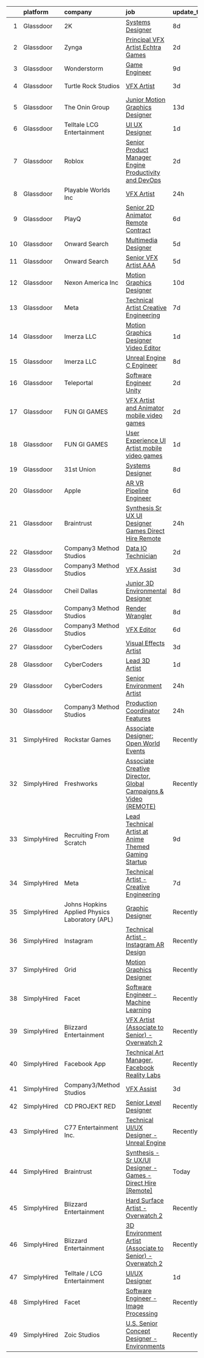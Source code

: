 

|    | platform    | company                                        | job                                                                                                                                                                                                                                                                                                                                                                                                                                                                                                                                                                                                                                                                                                                                                                                                                                                                                                                                                                                                                                                                                                                                                                                                                                                                                                                                                                                                                                                                         | update_time   | location                      |
|---:|:------------|:-----------------------------------------------|:----------------------------------------------------------------------------------------------------------------------------------------------------------------------------------------------------------------------------------------------------------------------------------------------------------------------------------------------------------------------------------------------------------------------------------------------------------------------------------------------------------------------------------------------------------------------------------------------------------------------------------------------------------------------------------------------------------------------------------------------------------------------------------------------------------------------------------------------------------------------------------------------------------------------------------------------------------------------------------------------------------------------------------------------------------------------------------------------------------------------------------------------------------------------------------------------------------------------------------------------------------------------------------------------------------------------------------------------------------------------------------------------------------------------------------------------------------------------------|:--------------|:------------------------------|
|  1 | Glassdoor   | 2K                                             | [Systems Designer](https://www.glassdoor.com/partner/jobListing.htm?pos=128&ao=1136043&s=58&guid=00000182b4ea091f96eab679980b1fc8&src=GD_JOB_AD&t=SR&vt=w&ea=1&cs=1_b5902e6b&cb=1660892613217&jobListingId=1008065562153&jrtk=3-0-1gaqek2a8klvj801-1gaqek2ak23j4000-b7b75e0972eae086-)                                                                                                                                                                                                                                                                                                                                                                                                                                                                                                                                                                                                                                                                                                                                                                                                                                                                                                                                                                                                                                                                                                                                                                                      | 8d            | San Mateo, CA                 |
|  2 | Glassdoor   | Zynga                                          | [Principal VFX Artist   Echtra Games](https://www.glassdoor.com/partner/jobListing.htm?pos=118&ao=1136043&s=58&guid=00000182b4ea091f96eab679980b1fc8&src=GD_JOB_AD&t=SR&vt=w&cs=1_08b15122&cb=1660892613215&jobListingId=1008075023804&jrtk=3-0-1gaqek2a8klvj801-1gaqek2ak23j4000-17d460c6f555c914-)                                                                                                                                                                                                                                                                                                                                                                                                                                                                                                                                                                                                                                                                                                                                                                                                                                                                                                                                                                                                                                                                                                                                                                        | 2d            | San Francisco, CA             |
|  3 | Glassdoor   | Wonderstorm                                    | [Game Engineer](https://www.glassdoor.com/partner/jobListing.htm?pos=129&ao=1136043&s=58&guid=00000182b4ea091f96eab679980b1fc8&src=GD_JOB_AD&t=SR&vt=w&ea=1&cs=1_5c913807&cb=1660892613217&jobListingId=1008063174389&jrtk=3-0-1gaqek2a8klvj801-1gaqek2ak23j4000-668657c57190f7bc-)                                                                                                                                                                                                                                                                                                                                                                                                                                                                                                                                                                                                                                                                                                                                                                                                                                                                                                                                                                                                                                                                                                                                                                                         | 9d            | Los Angeles, CA               |
|  4 | Glassdoor   | Turtle Rock Studios                            | [VFX Artist](https://www.glassdoor.com/partner/jobListing.htm?pos=117&ao=1136043&s=58&guid=00000182b4ea091f96eab679980b1fc8&src=GD_JOB_AD&t=SR&vt=w&ea=1&cs=1_8b6cad03&cb=1660892613213&jobListingId=1008072456026&jrtk=3-0-1gaqek2a8klvj801-1gaqek2ak23j4000-57d03678a461bf3d-)                                                                                                                                                                                                                                                                                                                                                                                                                                                                                                                                                                                                                                                                                                                                                                                                                                                                                                                                                                                                                                                                                                                                                                                            | 3d            | Lake Forest, CA               |
|  5 | Glassdoor   | The Onin Group                                 | [Junior Motion Graphics Designer](https://www.glassdoor.com/partner/jobListing.htm?pos=120&ao=1136043&s=58&guid=00000182b4ea091f96eab679980b1fc8&src=GD_JOB_AD&t=SR&vt=w&ea=1&cs=1_6244aa7e&cb=1660892613216&jobListingId=1008056494956&jrtk=3-0-1gaqek2a8klvj801-1gaqek2ak23j4000-3b5c0a727db26ed9-)                                                                                                                                                                                                                                                                                                                                                                                                                                                                                                                                                                                                                                                                                                                                                                                                                                                                                                                                                                                                                                                                                                                                                                       | 13d           | Birmingham, AL                |
|  6 | Glassdoor   | Telltale   LCG Entertainment                   | [UI UX Designer](https://www.glassdoor.com/partner/jobListing.htm?pos=113&ao=1136043&s=58&guid=00000182b4ea091f96eab679980b1fc8&src=GD_JOB_AD&t=SR&vt=w&ea=1&cs=1_abcb8a0b&cb=1660892613213&jobListingId=1008077348225&jrtk=3-0-1gaqek2a8klvj801-1gaqek2ak23j4000-d5910ed26c772035-)                                                                                                                                                                                                                                                                                                                                                                                                                                                                                                                                                                                                                                                                                                                                                                                                                                                                                                                                                                                                                                                                                                                                                                                        | 1d            | California                    |
|  7 | Glassdoor   | Roblox                                         | [Senior Product Manager   Engine Productivity and DevOps](https://www.glassdoor.com/partner/jobListing.htm?pos=124&ao=1136043&s=58&guid=00000182b4ea091f96eab679980b1fc8&src=GD_JOB_AD&t=SR&vt=w&cs=1_87af859d&cb=1660892613216&jobListingId=1008073171273&jrtk=3-0-1gaqek2a8klvj801-1gaqek2ak23j4000-4eba770f95723e50-)                                                                                                                                                                                                                                                                                                                                                                                                                                                                                                                                                                                                                                                                                                                                                                                                                                                                                                                                                                                                                                                                                                                                                    | 2d            | San Mateo, CA                 |
|  8 | Glassdoor   | Playable Worlds Inc                            | [VFX Artist](https://www.glassdoor.com/partner/jobListing.htm?pos=112&ao=1136043&s=58&guid=00000182b4ea091f96eab679980b1fc8&src=GD_JOB_AD&t=SR&vt=w&cs=1_a4d7f065&cb=1660892613213&jobListingId=1008079536860&jrtk=3-0-1gaqek2a8klvj801-1gaqek2ak23j4000-32b8720c27b5cc67-)                                                                                                                                                                                                                                                                                                                                                                                                                                                                                                                                                                                                                                                                                                                                                                                                                                                                                                                                                                                                                                                                                                                                                                                                 | 24h           | San Marcos, CA                |
|  9 | Glassdoor   | PlayQ                                          | [Senior 2D Animator  Remote Contract ](https://www.glassdoor.com/partner/jobListing.htm?pos=130&ao=1136043&s=58&guid=00000182b4ea091f96eab679980b1fc8&src=GD_JOB_AD&t=SR&vt=w&cs=1_0e11055c&cb=1660892613217&jobListingId=1008069187269&jrtk=3-0-1gaqek2a8klvj801-1gaqek2ak23j4000-c36762c0bb91b9b0-)                                                                                                                                                                                                                                                                                                                                                                                                                                                                                                                                                                                                                                                                                                                                                                                                                                                                                                                                                                                                                                                                                                                                                                       | 6d            | Santa Monica, CA              |
| 10 | Glassdoor   | Onward Search                                  | [Multimedia Designer](https://www.glassdoor.com/partner/jobListing.htm?pos=105&ao=1110586&s=58&guid=00000182b4ea091f96eab679980b1fc8&src=GD_JOB_AD&t=SR&vt=w&cs=1_0a134ac9&cb=1660892613212&jobListingId=1008069681768&cpc=F41FEAB56D215062&jrtk=3-0-1gaqek2a8klvj801-1gaqek2ak23j4000-2d640572d98285ba--6NYlbfkN0B7YoEZZ2QAGDyEGGmBPAUWSHc1Mt3sMCn9FehKcWA3w0R0aH9tn_iPRcrT6N-MqNTmcJl1DGypGoLqyk3sPT4ZMdm2j0oFgF-VVNoKfFKYLre8WiRW1sp-lEyaK-hfZsNoW3GVhrya3sx2siXYusC84VllIXH1IgYeLJ3cdTXjJwvTqgAf5Kc5TBXhTuNGeeJMNFQ2SEJx_HF_d9dHuWD1JEJbBjyRexMdRRhUJUZjeNMysfgaabwzKYn5dqJzst2kkKpV3ZmnGG5M5L9P0DjGhSAKvrZFfMeoIPGvoWL9cQafRSWTjTuW7QFFHHehGL9rMYt7jZnhXGonJyKafiJQM1rAhM1r_kJXii7k2iDwRQeKTS0zHOaiGaD21oAm1IfKvaZ_vF2K--Fr7NANqpxTaIypD9FKQUdtkk2jNXY_OMuLCVIFGQKTwh31qr8Y81mIdUAnS5JdxwUfF0nA5LD9Im3m47y_RvYfnh21i8mnk3hgBGPnO1FLgCBxmzhVqRLLUqQ6eb-TwNunMOjQsWXVXCfkG0b3noT2yujVc-avhHvN2FphSonL4E6lAHKWMBFhgP5bRURL3HmD8A80s9bhiV8YQVjU-1ajFGoVojXK8aQE_IZkcV9m1Dixx8d_-bcxI4Iz0qNBrtwijsS8CXNUq4hvqWx6LqK522dBO32ZwB3iLPIGGWTOysPwv6GPadorv5d-mSNoadtar94jbkelcJiJEGzyCc4bB0SpypTBRONoJztz8LsVaP2k0yfb1p1xBPWkp6XdbYn4HUUHwgpBGHlSAZBtF0bfoMJetuktDxoEdDmzUT24c27U4Yy2mzNUpj8GBilAGWFBrCg64cG9CtIJjnJqof0Jc68kfnhC1kC2z9CfUEkfX1kCCdsCtKVciMbUq03-Ys4Ei2OX4q44lIOcl07CBowtbY7A60W4ORTu9NnO56l4GkRv5Tb17MwkXBAj9m8UUzwA5qZKsp9uiJjDDYL7I3czZWhXACbvVQ%3D%3D)                                                                                                       | 5d            | Springfield, MA               |
| 11 | Glassdoor   | Onward Search                                  | [Senior VFX Artist  AAA ](https://www.glassdoor.com/partner/jobListing.htm?pos=107&ao=1110586&s=58&guid=00000182b4ea091f96eab679980b1fc8&src=GD_JOB_AD&t=SR&vt=w&cs=1_98c3afbf&cb=1660892613212&jobListingId=1008069771850&cpc=F4EED0218A761C36&jrtk=3-0-1gaqek2a8klvj801-1gaqek2ak23j4000-8e88c78bd57d52c8--6NYlbfkN0B7YoEZZ2QAGDyEGGmBPAUWSHc1Mt3sMCn9FehKcWA3w0R0aH9tn_iPRcrT6N-MqNQ16bJpm61yEj18h3sf1ASSNzPxZ_bpPPWZXMJyXTzgJ1C8oBfrqLzyltKdMBBomUQSrR_lwK1BStOglqg4Tes5iySmQZh2O5rNRt9i63Sa3ksD2OInnucim9vjQcBK0KvwW6917in635Ixk0WkdppnR67VLtNZo1y9VjxjAXMKI8jAuF_w7a0blAnOGlXy8v94XKAYUiunTHCVeppSLvCTn0T9HbwPNcB4Z2UY6Vlt-KPkDZp1u4rlQ7PbmztABgH7cW6G3Q4fxoegiwn5SqN1dKVaYcYk2F-P6wRtrIseCz5pptsFhMDf_NvBc0KXC1Sth8PdYtG7UvQHbMhYILxoz06-EaafRsOe3esJ_LW0B79A5RSdh4MEFsRHfTDc2bhw_3mAmllRCU536MUi7Po1lYUtZ5-TIZh5akIVWGJRH016euavF-62n7mdrtGPBqc4h4FDoxTwLWrsz4VgFWaBVEgcNQ38iB0kSmK__0OgeRAspyy3nSQiPOjuain3BSvz_gRulf8WwTCAeTidG08-EUdeT3e5_oJL65pkF9LH8-oXAyuD00h-Ffm17XAJfu8biqpfaXyovgu2rAkr7CDoGQaBpwETUKYthbxW2CM6VMGQVjtdmKzb2EBKmrLa8fhe5a7VG602ejiYC5R5DFfTj_X3tbs6ztMx4zFx4deU3r2rs1VjbqKNbv9Q4QU1kbiM3Rf8O1Gi2g_e45-aPjmi1M2Fi4cBq45wQ2XPWGTrl8Vr0Sf2V8y6s0uue6_zjgYJJeRxHqsSeptYOJxTLRXHPeyJUG7lFWxQFE0_32KKPs9tmqZX0SnjQZ__5CEUd0MU24FpBfotZx8c8RnXH3CEg6FnDmusui7DSjIhpOKlNLc61vazOOGv6K4oBovI-wATaRYA4nHWd09eZe-3tAdE6h_nGWk6xQKe0m8ThzfyPTDbdvsUgVFggTET6z2diyE%3D)                                                                                 | 5d            | San Ramon, CA                 |
| 12 | Glassdoor   | Nexon America Inc                              | [Motion Graphics Designer](https://www.glassdoor.com/partner/jobListing.htm?pos=126&ao=1136043&s=58&guid=00000182b4ea091f96eab679980b1fc8&src=GD_JOB_AD&t=SR&vt=w&ea=1&cs=1_676d99dd&cb=1660892613216&jobListingId=1008061552056&jrtk=3-0-1gaqek2a8klvj801-1gaqek2ak23j4000-b216ac2c52511ce2-)                                                                                                                                                                                                                                                                                                                                                                                                                                                                                                                                                                                                                                                                                                                                                                                                                                                                                                                                                                                                                                                                                                                                                                              | 10d           | El Segundo, CA                |
| 13 | Glassdoor   | Meta                                           | [Technical Artist   Creative Engineering](https://www.glassdoor.com/partner/jobListing.htm?pos=102&ao=1110586&s=58&guid=00000182b4ea091f96eab679980b1fc8&src=GD_JOB_AD&t=SR&vt=w&cs=1_7261e344&cb=1660892613211&jobListingId=1008067771030&cpc=26740BCDE5E48596&jrtk=3-0-1gaqek2a8klvj801-1gaqek2ak23j4000-1da363b5fdcfe69b--6NYlbfkN0DYl4UJW4r1Vl7FEn6T9F-rD9lpC-0oMJVSiWjK_MGUd8e8cHXcpv6KPyjLHZEfqkU_XyKy2aMazqvwtb4jLXqdrJDgWqRMdZzDm3QnlMP6SY4uOwq4hh6l7Ys33tkNGRVhftqYXq-Cp0a8WihaWmhXsxwvVili8y6RJmZdNTLKL41ELPZJd4GT5t36KbP6OX5MRYQsOPQn_mlvjT2ot-zNpRu10rp_YS8F5svdGt-6Y_N1uq2Mz9AbKbTaAGotCep8TXcmYEMyZ7_uGxbb1XqV2w5sIharIg9EBX7L6f6Rb7XEi-fy2ujRkVJmkXtbPvOvofyF2qeh6e57AaVCUEwbsUM_XtUa8megK8wBVDjRXw1h_9p5JmsfCv1JOScdHf8HbXJJ_VfVeGzSQwYA4JUJ0E8_tZi9fxm-QkuMZya2BPs0Vc9EwNxZTQZ3-oGaq34mr-pe0FrCgzAWC1jfJyl45MJX9h7jC3ozHugRw24rLVlyFPpmfFRxQA1rDOlaKLosQVE6XFi-J4H0ysZNmhuvKBhA66cXf51J0jEhhqqMnmoorOgnuYqsalSUa4YTDnyTgjKn1mmd_3DevuSZhNbTSUA4wVlkrWX3O0KJMbxhnX6ABhRv9kpA41_J84P7z-0_8wTTJSsE2XWyqiobEZ2ZlXwJwcW4QyUsuEs5Oph3Pt5SWk68I1-Ojj-FPJfRzdEpf4ydZ6nD0FAu-bZdxahu-yV10C86DX8hqdXUUFL_8mqsNajq3Iy0Kkhqgi-nDR-aTA2EGDWBc5fBfb-EXR2sZMX6EiblbpM00aMfbZs1HBnp89D5OVfT9w4swT6I-Qa-pBpftgIv75IRkmU7i_7dckdsDyeTecrMLcAl6p0DkFANYngpSm1xKI9kVyIqeQ0ulUEZmREtLp7Upe_AmnXfsoKcta_535q4wFqN4a8zRboeaY3OYSl_KvJsSpLPBbcMNN32XGf9sXxFaPcvWCqpYZ78qxjZDwR8CDkefl8cwlOABorDeYU0z-02rvXBsyG8CRFuxUGt1B9Yn5z4sKCn-IxmbeX7P8ISIguG_0AsIOlyYJHja0GgKu8pObsE9lM%3D) | 7d            | Menlo Park, CA                |
| 14 | Glassdoor   | Imerza  LLC                                    | [Motion Graphics Designer Video Editor](https://www.glassdoor.com/partner/jobListing.htm?pos=115&ao=1136043&s=58&guid=00000182b4ea091f96eab679980b1fc8&src=GD_JOB_AD&t=SR&vt=w&ea=1&cs=1_2c0ceeec&cb=1660892613213&jobListingId=1008075848491&jrtk=3-0-1gaqek2a8klvj801-1gaqek2ak23j4000-6ca1c1b9b1645274-)                                                                                                                                                                                                                                                                                                                                                                                                                                                                                                                                                                                                                                                                                                                                                                                                                                                                                                                                                                                                                                                                                                                                                                 | 1d            | Sarasota, FL                  |
| 15 | Glassdoor   | Imerza  LLC                                    | [Unreal Engine   C   Engineer](https://www.glassdoor.com/partner/jobListing.htm?pos=125&ao=1136043&s=58&guid=00000182b4ea091f96eab679980b1fc8&src=GD_JOB_AD&t=SR&vt=w&ea=1&cs=1_ae612d06&cb=1660892613216&jobListingId=1008064153668&jrtk=3-0-1gaqek2a8klvj801-1gaqek2ak23j4000-d0e7591fb852b818-)                                                                                                                                                                                                                                                                                                                                                                                                                                                                                                                                                                                                                                                                                                                                                                                                                                                                                                                                                                                                                                                                                                                                                                          | 8d            | Remote                        |
| 16 | Glassdoor   | Teleportal                                     | [Software Engineer   Unity](https://www.glassdoor.com/partner/jobListing.htm?pos=103&ao=1110586&s=58&guid=00000182b4ea091f96eab679980b1fc8&src=GD_JOB_AD&t=SR&vt=w&ea=1&cs=1_0a13e025&cb=1660892613212&jobListingId=1008075046577&cpc=9FE5D8D7282D4400&jrtk=3-0-1gaqek2a8klvj801-1gaqek2ak23j4000-a2586b8f60e5c255--6NYlbfkN0AntC0C-TCVph3zu4OMPCfnQ-MMa4QglcNogR1ub3Tc_pVtaDijIQNGqjZUjoXo2yKwu64KD8-YtFIR2I8kkqCbL07rpeOqxyEMXIKB1ZwOfsl0Q6IfIhQNenE7zHvKHruNGpl76kDxluITjcBqrRgn64vIx2FQD8vXwu5Xm23Gx3RzCIfCAb9mVGdhDJfdG4GnTS4n6k6GfL638jonvc-1cJBCsERVbWEPF6fgBxRNuH7CmLOyEHkUOHH4VUdDT40EuYk7rASvT2eVLMNcUhwWpItZY7cUPZ7IZsYSOCybKM6YTx6advn5xEkOizxKkEU4cWQhjGUY71gB_YQiMXqrvj5WZt_qFgSnvoor81ZshntH8UgsoHIigYJUSw5lmKiIe5hrTXf-v1lsHT0e0qvzP7cXENocnp0NS-93WYUYsS-Gr4qo-aX58JqYa734diy-fUXTRp-SuunWN2bo6oUxUPfOWgDugFHh3tJFaIDX9FsCp-sMQcdmjgB3maHrYPPoIRs3-LbvZQ%3D%3D)                                                                                                                                                                                                                                                                                                                                                                                                                                                                                                                                                                                            | 2d            | Culver City, CA               |
| 17 | Glassdoor   | FUN GI GAMES                                   | [VFX Artist and Animator  mobile video games ](https://www.glassdoor.com/partner/jobListing.htm?pos=123&ao=1136043&s=58&guid=00000182b4ea091f96eab679980b1fc8&src=GD_JOB_AD&t=SR&vt=w&ea=1&cs=1_cc9f9e5a&cb=1660892613216&jobListingId=1008074799493&jrtk=3-0-1gaqek2a8klvj801-1gaqek2ak23j4000-b90be397940a31e5-)                                                                                                                                                                                                                                                                                                                                                                                                                                                                                                                                                                                                                                                                                                                                                                                                                                                                                                                                                                                                                                                                                                                                                          | 2d            | El Segundo, CA                |
| 18 | Glassdoor   | FUN GI GAMES                                   | [User Experience   UI Artist  mobile video games ](https://www.glassdoor.com/partner/jobListing.htm?pos=121&ao=1136043&s=58&guid=00000182b4ea091f96eab679980b1fc8&src=GD_JOB_AD&t=SR&vt=w&ea=1&cs=1_4c8781f5&cb=1660892613216&jobListingId=1008076401319&jrtk=3-0-1gaqek2a8klvj801-1gaqek2ak23j4000-f0cd89177fe8e76c-)                                                                                                                                                                                                                                                                                                                                                                                                                                                                                                                                                                                                                                                                                                                                                                                                                                                                                                                                                                                                                                                                                                                                                      | 1d            | El Segundo, CA                |
| 19 | Glassdoor   | 31st Union                                     | [Systems Designer](https://www.glassdoor.com/partner/jobListing.htm?pos=114&ao=1136043&s=58&guid=00000182b4ea091f96eab679980b1fc8&src=GD_JOB_AD&t=SR&vt=w&cs=1_dc434f15&cb=1660892613213&jobListingId=1008065562154&jrtk=3-0-1gaqek2a8klvj801-1gaqek2ak23j4000-ff11eba667e39b69-)                                                                                                                                                                                                                                                                                                                                                                                                                                                                                                                                                                                                                                                                                                                                                                                                                                                                                                                                                                                                                                                                                                                                                                                           | 8d            | San Mateo, CA                 |
| 20 | Glassdoor   | Apple                                          | [AR VR Pipeline Engineer](https://www.glassdoor.com/partner/jobListing.htm?pos=104&ao=1110586&s=58&guid=00000182b4ea091f96eab679980b1fc8&src=GD_JOB_AD&t=SR&vt=w&cs=1_96437158&cb=1660892613212&jobListingId=1008068025666&cpc=FB7E4A1762AE5BEC&jrtk=3-0-1gaqek2a8klvj801-1gaqek2ak23j4000-3e31f7e030a619a9--6NYlbfkN0BvKrLyj5gPmtZO9T8euul8TCxuuKNOtzRJOomxnwSEodTz2Bc-sPZl1dBMH13w-jOn-z4oREFcRMKxAO_d9jckgdAmZNeCH-vBMb5EZYWWQn24NRKpSKGkgq8Fq87y_RqJ-aFc0OpujB-kyuL0R_EaAYBNg7OCR3OEqNr7_vy0sNaDyPQXNJEHjHRGpv8eYLF5hXJWDNexRqOJniC9yDoQiCs9BWgCpKMqrvPc4oEoz9k0y00Y_X1DXDvhxznIwjoQAM5iWlslDXKwwrAMM2YOi8lkkCBIIS9SRebrHo6h4omDJA5YsH8zV300KT729-3veGWA68BW_LdEFf4BhEPQcmjLUKEAqt-TfB-yC9c4nMdCM2oP_iyVTCtvex6HrCWB8qmgoFnJofcfjVSLqtabUDwn7-e8zZwelK264Sgi2siPO6IfG0g0QREVCPG00c8AOtqPD7AFxfbSLgbIblAGOxClU0nytYForE80uhcPk2ORDCKmiM95QrvBzIhiO6mUbMLHMSbzZhhSRMpb_qsii0IjArytZaZIRSOHO-cwbHXMHAVOFOu_kN9VnGGSh4ZtwvhV7OH8v9el-H2JX-j8kTxyJ3ROZQ-qZIGovjTZWY1xwx_efDzQrHku8QfcSJgCGnI3vQenrLrBsn63NtEPd0msX5WzbEgfX06ONbIsSAl2yt5FflP_Jsl0GWpDQg34kXYvoNPwAYUTgdS7Ch7mfNNtkL3m0-kgqjMg8eFIB5_KNXlVGVb30ltFKyb_U73nIil9DAFTSB5KcezXeM6EzyhbCowg-wd3PJGgIKQC5Y54qdR794jMfVfgHL1aS7Sj86tJBu0U8VmnbE654rnq4vLJaaUccmMrUEzKMXdFww7bhTPnG-t2zLVQIKKO4uY07e44Q9Skjqkk37vQFfjq0PhzgMTtABRn18qG_2ynxdPdwdIFRQR2KuWy0S-DLGQYWjaXVdZ4Yw%3D%3D)                                                                                                                                   | 6d            | Seattle, WA                   |
| 21 | Glassdoor   | Braintrust                                     | [Synthesis   Sr UX UI Designer   Games   Direct Hire  Remote ](https://www.glassdoor.com/partner/jobListing.htm?pos=101&ao=1110586&s=58&guid=00000182b4ea091f96eab679980b1fc8&src=GD_JOB_AD&t=SR&vt=w&ea=1&cs=1_3e0e2f33&cb=1660892613212&jobListingId=1008080102555&cpc=451933188B21919D&jrtk=3-0-1gaqek2a8klvj801-1gaqek2ak23j4000-f75afadf85aa233a--6NYlbfkN0AL3dVr72y2kzw2kaN2Ho5i09lACUMjYeOySpm2U6Kfaoe62CV9xg--plm3aqh2r2TemLtvPaA_HDXJ1tYEi7bqdEMlYF7zpBaArS7LJcMi9mJoSAqoL0efyCRtBmjF-8j4vdxvugJhCcLw7KVAaT7vYFBCdglVdvuSiHxXGv4_7WeNkYnRohexsisKeoTfC8C_24GnM0pRf1K1xGm9ibjDtCTtuaKNtn427fiWK5PD9axAjkcA6GZeImV1NNqW8pgucOdfmbRDb3iolcMCQk6yjB4Qx_858iIZxsJSWLRCzLGPCdPwNzneuz-tDyhuUUwYf3xFRGvprciT83AgGHP0KkwVe64wvttqUuRMp7GRjo9jUk-mh_pqXjVsxQwQI4E6UeSHl0Vb2LvzSUiGmvOcxh-lJEAZY5bM56aAYdrnoHAKdfEirlH0M2uyFSOq9aEBBX5Wke1p0RfDYXEbktGrfNawatSIkIeRYDtVPowi5NJDqHyuNNb4eddXMTCjlmMxfO46-SftMn82Dv86QoCPlnYOUftcOYfwvzP8DSU_SpoRvuNdZNfv4nqMUzFxjvg1K5QyE5GPmEnFXdhkMlDswxbAg3n4y77o1qOawpgTxLPoI4Scs1okumZeHhIZFaJ_OwxKI7pWFjGHZy3D7HpnuznIxArkuAZ9ORE65HKFHUqtlfEKxXfeUKgItzG2NJwhwqnhCM0VkEARVVPEksKZszxyHXLgBi0GrOzNA69P_cPoA0H4q1iq)                                                                                                                                                                                                                                                                                                                     | 24h           | San Francisco, CA             |
| 22 | Glassdoor   | Company3 Method Studios                        | [Data IO Technician](https://www.glassdoor.com/partner/jobListing.htm?pos=127&ao=1136043&s=58&guid=00000182b4ea091f96eab679980b1fc8&src=GD_JOB_AD&t=SR&vt=w&ea=1&cs=1_cb924f9e&cb=1660892613217&jobListingId=1008074790942&jrtk=3-0-1gaqek2a8klvj801-1gaqek2ak23j4000-ce2fa6ee1f6f8ed8-)                                                                                                                                                                                                                                                                                                                                                                                                                                                                                                                                                                                                                                                                                                                                                                                                                                                                                                                                                                                                                                                                                                                                                                                    | 2d            | New York, NY                  |
| 23 | Glassdoor   | Company3 Method Studios                        | [VFX Assist](https://www.glassdoor.com/partner/jobListing.htm?pos=110&ao=1136043&s=58&guid=00000182b4ea091f96eab679980b1fc8&src=GD_JOB_AD&t=SR&vt=w&ea=1&cs=1_bbceffa8&cb=1660892613212&jobListingId=1008072978270&jrtk=3-0-1gaqek2a8klvj801-1gaqek2ak23j4000-ddbff146cf3d76c6-)                                                                                                                                                                                                                                                                                                                                                                                                                                                                                                                                                                                                                                                                                                                                                                                                                                                                                                                                                                                                                                                                                                                                                                                            | 3d            | New York, NY                  |
| 24 | Glassdoor   | Cheil Dallas                                   | [Junior 3D Environmental Designer](https://www.glassdoor.com/partner/jobListing.htm?pos=119&ao=1136043&s=58&guid=00000182b4ea091f96eab679980b1fc8&src=GD_JOB_AD&t=SR&vt=w&ea=1&cs=1_19aed5f2&cb=1660892613215&jobListingId=1008064407489&jrtk=3-0-1gaqek2a8klvj801-1gaqek2ak23j4000-1ab3087d1c2e9b60-)                                                                                                                                                                                                                                                                                                                                                                                                                                                                                                                                                                                                                                                                                                                                                                                                                                                                                                                                                                                                                                                                                                                                                                      | 8d            | Plano, TX                     |
| 25 | Glassdoor   | Company3 Method Studios                        | [Render Wrangler](https://www.glassdoor.com/partner/jobListing.htm?pos=122&ao=1136043&s=58&guid=00000182b4ea091f96eab679980b1fc8&src=GD_JOB_AD&t=SR&vt=w&ea=1&cs=1_9569d745&cb=1660892613216&jobListingId=1008065195619&jrtk=3-0-1gaqek2a8klvj801-1gaqek2ak23j4000-1b5c6983f5583d83-)                                                                                                                                                                                                                                                                                                                                                                                                                                                                                                                                                                                                                                                                                                                                                                                                                                                                                                                                                                                                                                                                                                                                                                                       | 8d            | Los Angeles, CA               |
| 26 | Glassdoor   | Company3 Method Studios                        | [VFX Editor](https://www.glassdoor.com/partner/jobListing.htm?pos=116&ao=1136043&s=58&guid=00000182b4ea091f96eab679980b1fc8&src=GD_JOB_AD&t=SR&vt=w&ea=1&cs=1_92c73bd1&cb=1660892613213&jobListingId=1008069464824&jrtk=3-0-1gaqek2a8klvj801-1gaqek2ak23j4000-1b5ee7c230db78c1-)                                                                                                                                                                                                                                                                                                                                                                                                                                                                                                                                                                                                                                                                                                                                                                                                                                                                                                                                                                                                                                                                                                                                                                                            | 6d            | Santa Monica, CA              |
| 27 | Glassdoor   | CyberCoders                                    | [Visual Effects Artist](https://www.glassdoor.com/partner/jobListing.htm?pos=106&ao=1110586&s=58&guid=00000182b4ea091f96eab679980b1fc8&src=GD_JOB_AD&t=SR&vt=w&ea=1&cs=1_244f2e81&cb=1660892613212&jobListingId=1008072528443&cpc=334ABAF5D42DC775&jrtk=3-0-1gaqek2a8klvj801-1gaqek2ak23j4000-ca81bec3bcbe6591--6NYlbfkN0CpFJQzrgRR8WqXWK1qKKEqALWJw739KlKqr2H-MSI4eoBlI4EFrmor2FYZMP3muM1yR-0xa60PJm9e7J-zJJWplxzauN1Att8r9zHK30WyZrnfB43PEwb5BFPxFQI0IVuVj2PjX8ey4oFTDTjvNEiZJK0QUXGClSrfHDelTt6VAljY8SoXF6AAiZ_TJ0Md9zCzOGeBbGdZH-QqaR_psa0tmGo8alyvLvJPkEB4H6gN1ZvdATSQ7E9aDlwOxfgN_ozcF_tD25FUtg-zv1GyBhv8ZpzaAc77-OV_sDJsb79VhW6MinUJBWrvoiTKj0COCd0tWuW1rVSI93NC3NVrA1aL1NzXDeG7XR0YzXwDkVRTzunMNgJ3MTnL_mm5wA1ch3Z9XKNK4Pf61qyUqZfeytoOvS1VgLohF_FZzvLySn_cJR7O8aaS747soJLqvYEcfqPvB0Qwi_SrQEY8IFRQ8hmdud3LHTUeMRweOgJW_Z_M2U6qTfGk2up6AMJ85xSp5dBC4s9H2mnZ6yuDpTXf7eRx82vVLw86JHjgHH2EyWUppRHOCm71x8_coTE3SRpLWjtnHoI6uOwIyLqxygVO5gYtbzNkds0hcTKLmcqBDrWXPvv3BUctBzl2tKvfrmNuuBRVcxlmBJYsKVJpG9rNG8261FzPDIkPUnqFkeJBXwTRIJK49biTdJmlk-NJP9N6C-TB6STuJ1QBDC1okQS63vdQfXmLEXZe6YRkUqTkCxs7QqOZPIMMzhXzEcmBWBENcVwr1DDPH1ziEsdHHcfEB4PV07pB-yBmQijn_owvqLqQVXCqemWIe2Y1mLVvyEFabeiEybEyL_x3AaQi_Y0oPLRqpryw4DmKJ8aDvFIvb6HkoI4Hc1gdMqtjUKb5xdktn9BV--hX7tSw5FGNX_RAHACprf1_l21XelcrmWqcStZeCefurZrpmgur-j8WujZyQUDf9hzax8zihZmlL-f5dOVBLz7Ka3LabdQ%3D)                                                                                                              | 3d            | Los Angeles, CA               |
| 28 | Glassdoor   | CyberCoders                                    | [Lead 3D Artist](https://www.glassdoor.com/partner/jobListing.htm?pos=108&ao=1110586&s=58&guid=00000182b4ea091f96eab679980b1fc8&src=GD_JOB_AD&t=SR&vt=w&ea=1&cs=1_585f85f8&cb=1660892613212&jobListingId=1008077463693&cpc=654405A9B1E0A9F5&jrtk=3-0-1gaqek2a8klvj801-1gaqek2ak23j4000-8aac0021143fc8a2--6NYlbfkN0CpFJQzrgRR8WqXWK1qKKEqALWJw739KlKqr2H-MSI4eoBlI4EFrmor2FYZMP3muM1x9lhn86-8vVifV-prPUT-7c11jlEBcf5F3ULRjv8KW8bui3ffWf1GhZ2RVKs2Ur8_xsjOGXygJr9si4VSXcdMPcD_osstPqYjjkmsL1TltbGPTj_TLJJrkNxf2EPYhFRwyft--mnHhtQIRW__dWa0l8o2excmlYf4khXDStXEmWYRYOepZfUSwu5aJj6csywV9ud42giOvF9HK-NSurmo8Us53j4zdFAC0YItc8DgBTDUSoynqV4IHpZ4PbcxurrP4ZFe2y-3HuzQK5tCOFjJVHzwTcXvlwD5GPNTioHt2jJo-9keH3Z5Ptf2v-uxMtAu_d3argBbENdM-QI9CWPyCe4wa1TWICsenjtUQDuIjGJe-idOXdAzsLMgFQxGlJxan2rMbJ7r60c0Bp6bJ_UgfZOa760fhyAri4M_6PvbFwsF3KmAmnoy2ekkNQOAI1InfSYEI5H7GRv2njWKzuSmxT7edxRz0Lp_Jm8n_g9raphQv-OItZ5RYdDp_jpOvive_CpVr_C5t7ObnW_Ll3LlHMvWzokeLa96rNM_LnK_895Pu_avASwxlcgZFZ8nIq4JugMcxbNN4E4ACaGQdwWfgbEa1DxNnfI7Zw2ujHX2QkiuUheTNWeQFaFdEq0mpRg2Ca8dDm9rOwTF7WyEpQROvyecxvxFv3FAge6dG-6p1igjI_zWQIHXI1Gd2hWfSz8UdFTW3hr0GAYSbg34ikR4XeNg_tV4FqBuDCp6SnnpY3PUr0pLlb1UjfZaU9_PCqAtJrULKZxZiDXVkRXlmg5PVotBHIBOK6ueichk40MFBgAksbV0R4eTC6hYhNWQrLRPla5iSoLhCrEBCZgTHMB9-P75qPP2crFxtLyXIKMyfcD67CWPtN648eEZ2LdtCbffcveIRW9yEGbXCNIXHMShv8pkXUA_GDM%3D)                                                                                                                     | 1d            | Los Angeles, CA               |
| 29 | Glassdoor   | CyberCoders                                    | [Senior Environment Artist](https://www.glassdoor.com/partner/jobListing.htm?pos=109&ao=1110586&s=58&guid=00000182b4ea091f96eab679980b1fc8&src=GD_JOB_AD&t=SR&vt=w&ea=1&cs=1_e2bc39e0&cb=1660892613213&jobListingId=1008079097495&cpc=334ABAF5D42DC775&jrtk=3-0-1gaqek2a8klvj801-1gaqek2ak23j4000-9289713b028066dc--6NYlbfkN0CpFJQzrgRR8WqXWK1qKKEqALWJw739KlKqr2H-MSI4eoBlI4EFrmor2FYZMP3muM1cIgpBTRniyE2Hct-z3XACoyl7H2hcM7m4xQCkh_YS3Tx0hRG3uG6Fkv76LytjhFRWZHwFDKotyjUyxGs2JUkmNNUmOgCJDLwtLhPnn75ijc0nu2uC-fTo53D2JQ_phKK53wD0p5csY6OQVfVzQzYYwkrHXV2wQOYV_UgzsCd8G-BDJDX1Xk-DXGwykQkb0J6LB-eBl6_1JeDv1oVeW5VHz-BcfF5ZWqAXk4ZsdWa144-SDNqaUDU4tPHvlM6asN-DKfFbQBpB_fDV0Jt8Cp6hsd6WymkSYLHtlqPTjO3Jln1vEI2XKJyxV5drXJfPC2eQNwNTfTff178npQh1G3Qmk1cDxqj5touO_4A2LrCWDyBjrtvvTLKyPScmkgZjmYvJuxP0FrmnIYOEPcGTdeERCTdWDRbOgXInrIfvQFeUWNSws9Jxf0mC0nvQ1lO7stxDg9o-CyritcocYoxmQDCn3FwFEdkZexsjwN0-IDc58TzihK0JggdGwEi-2mVBG_hl2GjHMZo7d9CnSpj-tUPoc_qBgdPJVmat4Jw3PuiQ3QnZUVU1I-Q5o63dNSEPooXl7iPF0_9ZbOFx5m0sfGMJ9IbSOI9kTo6T1Wsmfh5FU7N-FS-GAo7xrEgHzrMMoVVQUhj-yWvK7Ena8oKT60dwONstiHEJsGNjNFUEHBg_QBWtIjW3A1QEhEkrYaVfxWzWwjAeUuqHT5Vx1hHpiPQ_ejG5PJhWSN-7uvTim18-sjBt4KiAaoQQhckNUm1bvRDYyqUukCC1o1d70C5MmXAQVyrMxFbu4Zn3eZnFbsYcNIsWsOAXvZ8J8R5KN5Tm9av_l7Hj0rSGdpkli41OW_Z727fqgFqgOnqvcD157jYvjd561qbzIKTHz2AxjW89tKszC8HiyHuvRLTdH9Af0ZXXMWBqcPhNaZ0%3D)                                                                                                          | 24h           | Eugene, OR                    |
| 30 | Glassdoor   | Company3 Method Studios                        | [Production Coordinator  Features](https://www.glassdoor.com/partner/jobListing.htm?pos=111&ao=1136043&s=58&guid=00000182b4ea091f96eab679980b1fc8&src=GD_JOB_AD&t=SR&vt=w&ea=1&cs=1_0db11103&cb=1660892613213&jobListingId=1008079532914&jrtk=3-0-1gaqek2a8klvj801-1gaqek2ak23j4000-795831f45db09bc8-)                                                                                                                                                                                                                                                                                                                                                                                                                                                                                                                                                                                                                                                                                                                                                                                                                                                                                                                                                                                                                                                                                                                                                                      | 24h           | Los Angeles, CA               |
| 31 | SimplyHired | Rockstar Games                                 | [Associate Designer: Open World Events](https://www.simplyhired.com/job/vdV8vlT3gviLv2JCIKjxS72bf-KmVFeMRA0oYSRtEaTI4YyrugfY7Q?q=vfx+designer)                                                                                                                                                                                                                                                                                                                                                                                                                                                                                                                                                                                                                                                                                                                                                                                                                                                                                                                                                                                                                                                                                                                                                                                                                                                                                                                              | Recently      | Carlsbad, CA                  |
| 32 | SimplyHired | Freshworks                                     | [Associate Creative Director, Global Campaigns & Video (REMOTE)](https://www.simplyhired.com/job/5ElCwH5SLy50PlDyWwa5h2ixj-Wp0aniY4EbLLyNC4fMnB1yq0hbpg?q=vfx+designer)                                                                                                                                                                                                                                                                                                                                                                                                                                                                                                                                                                                                                                                                                                                                                                                                                                                                                                                                                                                                                                                                                                                                                                                                                                                                                                     | Recently      | San Mateo, CA                 |
| 33 | SimplyHired | Recruiting From Scratch                        | [Lead Technical Artist at Anime Themed Gaming Startup](https://www.simplyhired.com/job/s0l4ucMWk4mBM5zMrRuuBuJaJSAEyvkMoxzUuXRNWNPjQHS6dAMmIw?q=vfx+designer)                                                                                                                                                                                                                                                                                                                                                                                                                                                                                                                                                                                                                                                                                                                                                                                                                                                                                                                                                                                                                                                                                                                                                                                                                                                                                                               | 9d            | San Antonio, TX +89 locations |
| 34 | SimplyHired | Meta                                           | [Technical Artist - Creative Engineering](https://www.simplyhired.com/job/G5l8S4O5i7LZl4AawLI_HWOfwlD81bu9gNRDfwxL9jZF0HBsgvh_Hw?q=vfx+designer)                                                                                                                                                                                                                                                                                                                                                                                                                                                                                                                                                                                                                                                                                                                                                                                                                                                                                                                                                                                                                                                                                                                                                                                                                                                                                                                            | 7d            | Menlo Park, CA                |
| 35 | SimplyHired | Johns Hopkins Applied Physics Laboratory (APL) | [Graphic Designer](https://www.simplyhired.com/job/qGHtNnvDZsyi1u2c2ajCp71Ah6JDiPm6mQMoy7LUhAGhl3nNdI7Peg?q=vfx+designer)                                                                                                                                                                                                                                                                                                                                                                                                                                                                                                                                                                                                                                                                                                                                                                                                                                                                                                                                                                                                                                                                                                                                                                                                                                                                                                                                                   | Recently      | Laurel, MD                    |
| 36 | SimplyHired | Instagram                                      | [Technical Artist - Instagram AR Design](https://www.simplyhired.com/job/LcnNBnZLRs0qhcUAJ4TKL_WJrFTAXoR8nmQSR_wzLzme7ccDm9MxiQ?q=vfx+designer)                                                                                                                                                                                                                                                                                                                                                                                                                                                                                                                                                                                                                                                                                                                                                                                                                                                                                                                                                                                                                                                                                                                                                                                                                                                                                                                             | Recently      | San Francisco, CA             |
| 37 | SimplyHired | Grid                                           | [Motion Graphics Designer](https://www.simplyhired.com/job/0p-0J-RjyGGEv_VA6rRm2gIuZDA-jrde64ATCAn0BuZmWsE-rrvM1Q?q=vfx+designer)                                                                                                                                                                                                                                                                                                                                                                                                                                                                                                                                                                                                                                                                                                                                                                                                                                                                                                                                                                                                                                                                                                                                                                                                                                                                                                                                           | Recently      | Washington, DC                |
| 38 | SimplyHired | Facet                                          | [Software Engineer - Machine Learning](https://www.simplyhired.com/job/rRl7LpYqGiIowLAwzbrNzMgXtXTFbKgtp-z9fo66PKEqX4Q6nYlO_w?q=vfx+designer)                                                                                                                                                                                                                                                                                                                                                                                                                                                                                                                                                                                                                                                                                                                                                                                                                                                                                                                                                                                                                                                                                                                                                                                                                                                                                                                               | Recently      | San Francisco, CA             |
| 39 | SimplyHired | Blizzard Entertainment                         | [VFX Artist (Associate to Senior) - Overwatch 2](https://www.simplyhired.com/job/2d70J5UkkZ2YmvlvJfcaEqf0vVFEZwLt57euRMmQlk3Afx_2Q_gYzw?q=vfx+designer)                                                                                                                                                                                                                                                                                                                                                                                                                                                                                                                                                                                                                                                                                                                                                                                                                                                                                                                                                                                                                                                                                                                                                                                                                                                                                                                     | Recently      | Irvine, CA                    |
| 40 | SimplyHired | Facebook App                                   | [Technical Art Manager, Facebook Reality Labs](https://www.simplyhired.com/job/SaCxNEp2ripL1g9h_yS5P2BXExX71-jZEQCuADsvER2xUEivykHroQ?q=vfx+designer)                                                                                                                                                                                                                                                                                                                                                                                                                                                                                                                                                                                                                                                                                                                                                                                                                                                                                                                                                                                                                                                                                                                                                                                                                                                                                                                       | Recently      | Remote                        |
| 41 | SimplyHired | Company3/Method Studios                        | [VFX Assist](https://www.simplyhired.com/job/ENgspAYczPg2H698kXNgI0NwisvVH9m09pvXXK8uY444DwpcvyeRaw?q=vfx+designer)                                                                                                                                                                                                                                                                                                                                                                                                                                                                                                                                                                                                                                                                                                                                                                                                                                                                                                                                                                                                                                                                                                                                                                                                                                                                                                                                                         | 3d            | New York, NY                  |
| 42 | SimplyHired | CD PROJEKT RED                                 | [Senior Level Designer](https://www.simplyhired.com/job/bM3_QEVwUHlyX8THj_9V_-a3UAtG7nwA9OG_3eHgCQLrg4Y3de8Wqg?q=vfx+designer)                                                                                                                                                                                                                                                                                                                                                                                                                                                                                                                                                                                                                                                                                                                                                                                                                                                                                                                                                                                                                                                                                                                                                                                                                                                                                                                                              | Recently      | Boston, MA                    |
| 43 | SimplyHired | C77 Entertainment Inc.                         | [Technical UI/UX Designer - Unreal Engine](https://www.simplyhired.com/job/ddo7IuGIqy9U5x6JPp1Ta_OEeD2Q3JspU5GXOk3NbZ0kZFNZXYo1kA?q=vfx+designer)                                                                                                                                                                                                                                                                                                                                                                                                                                                                                                                                                                                                                                                                                                                                                                                                                                                                                                                                                                                                                                                                                                                                                                                                                                                                                                                           | Recently      | Bellevue, WA                  |
| 44 | SimplyHired | Braintrust                                     | [Synthesis - Sr UX/UI Designer - Games - Direct Hire [Remote]](https://www.simplyhired.com/job/s8VTkRM3oCeJLBwgulx2Jlcwp1OpX_r8oYFccUARA2oruAYY7KrpiQ?q=vfx+designer)                                                                                                                                                                                                                                                                                                                                                                                                                                                                                                                                                                                                                                                                                                                                                                                                                                                                                                                                                                                                                                                                                                                                                                                                                                                                                                       | Today         | San Francisco, CA             |
| 45 | SimplyHired | Blizzard Entertainment                         | [Hard Surface Artist - Overwatch 2](https://www.simplyhired.com/job/6UbuxcizWm0FGl0VWvCtYyHq-2-jjcWZ_YsxRvD4XaS9M8_zOx_FMA?q=vfx+designer)                                                                                                                                                                                                                                                                                                                                                                                                                                                                                                                                                                                                                                                                                                                                                                                                                                                                                                                                                                                                                                                                                                                                                                                                                                                                                                                                  | Recently      | Irvine, CA                    |
| 46 | SimplyHired | Blizzard Entertainment                         | [3D Environment Artist (Associate to Senior) - Overwatch 2](https://www.simplyhired.com/job/pw88DtF0EULjjFMy83MMr_Hg0HBZII6DCgYGL9C12joglMD-Z-Xwnw?q=vfx+designer)                                                                                                                                                                                                                                                                                                                                                                                                                                                                                                                                                                                                                                                                                                                                                                                                                                                                                                                                                                                                                                                                                                                                                                                                                                                                                                          | Recently      | Irvine, CA                    |
| 47 | SimplyHired | Telltale / LCG Entertainment                   | [UI/UX Designer](https://www.simplyhired.com/job/OTLQIJmlmbbdN1RBMEi_j_bXY5ZcGV_nochz_XDuvHc4OmIhkuBwbw?q=vfx+designer)                                                                                                                                                                                                                                                                                                                                                                                                                                                                                                                                                                                                                                                                                                                                                                                                                                                                                                                                                                                                                                                                                                                                                                                                                                                                                                                                                     | 1d            | California                    |
| 48 | SimplyHired | Facet                                          | [Software Engineer - Image Processing](https://www.simplyhired.com/job/3znJCHAbYihtiOtJFInlFf2aFXm1CnGM03gqrMJxz8VyZGoe0lHYMg?q=vfx+designer)                                                                                                                                                                                                                                                                                                                                                                                                                                                                                                                                                                                                                                                                                                                                                                                                                                                                                                                                                                                                                                                                                                                                                                                                                                                                                                                               | Recently      | San Francisco, CA             |
| 49 | SimplyHired | Zoic Studios                                   | [U.S. Senior Concept Designer - Environments](https://www.simplyhired.com/job/bhlPvbIfpy89gwNzleIVEH9hsbIWu1ikreQXwg3OPY7h_mzIkI9J6A?q=vfx+designer)                                                                                                                                                                                                                                                                                                                                                                                                                                                                                                                                                                                                                                                                                                                                                                                                                                                                                                                                                                                                                                                                                                                                                                                                                                                                                                                        | Recently      | Remote                        |